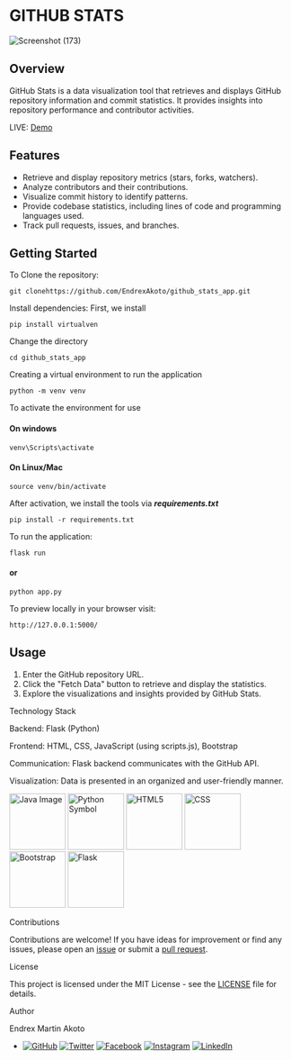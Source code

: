 # GITHUB STATS

![Screenshot (173)](https://github.com/EndrexAkoto/github_stats_app/assets/95338787/0844bd32-7838-4d0e-a544-955e80350d50)

## Overview

GitHub Stats is a data visualization tool that retrieves and displays GitHub repository information and commit statistics. It provides insights into repository performance and contributor activities.

LIVE: [Demo](https://martinakoto25.tech)

## Features

- Retrieve and display repository metrics (stars, forks, watchers).
- Analyze contributors and their contributions.
- Visualize commit history to identify patterns.
- Provide codebase statistics, including lines of code and programming languages used.
- Track pull requests, issues, and branches.

## Getting Started
To Clone the repository:
```
git clonehttps://github.com/EndrexAkoto/github_stats_app.git
```

Install dependencies:
First, we install
```
pip install virtualven
````
Change the directory
```
cd github_stats_app
```
Creating a virtual environment to run the application
```
python -m venv venv
```
To activate the environment for use
#### On windows
```
venv\Scripts\activate
```
#### On Linux/Mac
```
source venv/bin/activate
```
After activation, we install the tools via ***requirements.txt***
```
pip install -r requirements.txt
```
To run the application:
```
flask run
```
#### or
```
python app.py
```
To preview locally in your browser visit:
```
http://127.0.0.1:5000/
```

## Usage

1. Enter the GitHub repository URL.
2. Click the "Fetch Data" button to retrieve and display the statistics.
3. Explore the visualizations and insights provided by GitHub Stats.

Technology Stack

Backend: Flask (Python)

Frontend: HTML, CSS, JavaScript (using scripts.js), Bootstrap

Communication: Flask backend communicates with the GitHub API.

Visualization: Data is presented in an organized and user-friendly manner.

<img src="https://github.com/EndrexAkoto/github_stats_app/assets/95338787/81dce60e-59e8-4b47-92a7-101aef0091e9" width="100" height="100" alt="Java Image">
<img src="https://github.com/EndrexAkoto/github_stats_app/assets/95338787/7fcb0817-9a9a-41c1-aac2-9d5cd7e1552b" width="100" height="100" alt="Python Symbol">
<img src="https://github.com/EndrexAkoto/github_stats_app/assets/95338787/9bc22e2e-94a8-4131-8feb-2ba0a2718b04" width="100" height="100" alt="HTML5">
<img src="https://github.com/EndrexAkoto/github_stats_app/assets/95338787/4b18c793-b35f-4166-ba90-9413629de11d" width="100" height="100" alt="CSS">
<img src="https://github.com/EndrexAkoto/github_stats_app/assets/95338787/b67d39b0-d7e7-46f3-816e-01c16f76d794" width="100" height="100" alt="Bootstrap">
<img src="https://github.com/EndrexAkoto/github_stats_app/assets/95338787/d837c55a-e5d7-49ac-844f-b3d3bfa85562" width="100" height="100" alt="Flask">


Contributions

Contributions are welcome! If you have ideas for improvement or find any issues, please open an [issue](https://github.com/EndrexAkoto/github-stats/issues) or submit a [pull request](https://github.com/EndrexAkoto/github-stats/pulls).

License

This project is licensed under the MIT License - see the [LICENSE](LICENSE) file for details.

Author

Endrex Martin Akoto
-  [![GitHub](https://img.shields.io/badge/GitHub-EndrexAkoto-blue)](https://github.com/EndrexAkoto)
[![Twitter](https://img.shields.io/badge/Twitter-martinakoto25-blue)](https://twitter.com/martinakoto25)
[![Facebook](https://img.shields.io/badge/Facebook-martin.r.akoto-blue)](https://web.facebook.com/martin.r.akoto/)
[![Instagram](https://img.shields.io/badge/Instagram-martinakoto25-blue)](https://www.instagram.com/martinakoto25/)
[![LinkedIn](https://img.shields.io/badge/LinkedIn-Endrex%20Akoto-blue)](https://www.linkedin.com/in/endrex-akoto-02184b203/)
